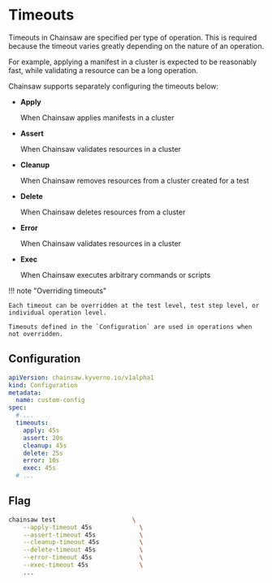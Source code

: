 # Timeouts

Timeouts in Chainsaw are specified per type of operation.
This is required because the timeout varies greatly depending on the nature of an operation.

For example, applying a manifest in a cluster is expected to be reasonably fast, while validating a resource can be a long operation.

Chainsaw supports separately configuring the timeouts below:

- **Apply**

    When Chainsaw applies manifests in a cluster

- **Assert**

    When Chainsaw validates resources in a cluster

- **Cleanup**

    When Chainsaw removes resources from a cluster created for a test

- **Delete**

    When Chainsaw deletes resources from a cluster

- **Error**

    When Chainsaw validates resources in a cluster

- **Exec**

    When Chainsaw executes arbitrary commands or scripts

!!! note "Overriding timeouts"

    Each timeout can be overridden at the test level, test step level, or individual operation level.

    Timeouts defined in the `Configuration` are used in operations when not overridden.

## Configuration

```yaml
apiVersion: chainsaw.kyverno.io/v1alpha1
kind: Configuration
metadata:
  name: custom-config
spec:
  # ...
  timeouts:
    apply: 45s
    assert: 20s
    cleanup: 45s
    delete: 25s
    error: 10s
    exec: 45s
  # ...
```

## Flag

```bash
chainsaw test                     \
    --apply-timeout 45s             \
    --assert-timeout 45s            \
    --cleanup-timeout 45s           \
    --delete-timeout 45s            \
    --error-timeout 45s             \
    --exec-timeout 45s              \
    ...
```
